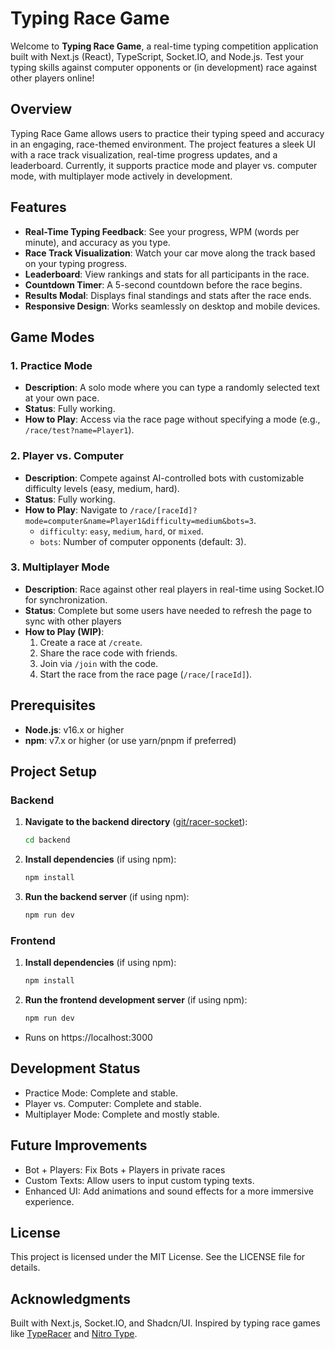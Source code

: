 # Typing Race Game

Welcome to **Typing Race Game**, a real-time typing competition application built with Next.js (React), TypeScript, Socket.IO, and Node.js. Test your typing skills against computer opponents or (in development) race against other players online!

## Overview

Typing Race Game allows users to practice their typing speed and accuracy in an engaging, race-themed environment. The project features a sleek UI with a race track visualization, real-time progress updates, and a leaderboard. Currently, it supports practice mode and player vs. computer mode, with multiplayer mode actively in development.

## Features

- **Real-Time Typing Feedback**: See your progress, WPM (words per minute), and accuracy as you type.
- **Race Track Visualization**: Watch your car move along the track based on your typing progress.
- **Leaderboard**: View rankings and stats for all participants in the race.
- **Countdown Timer**: A 5-second countdown before the race begins.
- **Results Modal**: Displays final standings and stats after the race ends.
- **Responsive Design**: Works seamlessly on desktop and mobile devices.

## Game Modes

### 1. Practice Mode
- **Description**: A solo mode where you can type a randomly selected text at your own pace.
- **Status**: Fully working.
- **How to Play**: Access via the race page without specifying a mode (e.g., `/race/test?name=Player1`).

### 2. Player vs. Computer
- **Description**: Compete against AI-controlled bots with customizable difficulty levels (easy, medium, hard).
- **Status**: Fully working.
- **How to Play**: Navigate to `/race/[raceId]?mode=computer&name=Player1&difficulty=medium&bots=3`.
  - `difficulty`: `easy`, `medium`, `hard`, or `mixed`.
  - `bots`: Number of computer opponents (default: 3).

### 3. Multiplayer Mode
- **Description**: Race against other real players in real-time using Socket.IO for synchronization.
- **Status**: Complete but some users have needed to refresh the page to sync with other players
- **How to Play (WIP)**:
  1. Create a race at `/create`.
  2. Share the race code with friends.
  3. Join via `/join` with the code.
  4. Start the race from the race page (`/race/[raceId]`).

## Prerequisites

- **Node.js**: v16.x or higher
- **npm**: v7.x or higher (or use yarn/pnpm if preferred)

## Project Setup

### Backend
1. **Navigate to the backend directory** ([git/racer-socket](https://github.com/johnmiicheal/racer-socket.git)):
   ```bash
   cd backend
   ```
2. **Install dependencies** (if using npm):
   ```bash
   npm install
   ```
3. **Run the backend server** (if using npm):
   ```bash
   npm run dev
   ```

### Frontend
1. **Install dependencies** (if using npm):
   ```bash
   npm install
   ```
2. **Run the frontend development server** (if using npm):
   ```bash
   npm run dev
   ```
 - Runs on https://localhost:3000

## Development Status
- Practice Mode: Complete and stable.
- Player vs. Computer: Complete and stable.
- Multiplayer Mode: Complete and mostly stable.


## Future Improvements
- Bot + Players: Fix Bots + Players in private races
- Custom Texts: Allow users to input custom typing texts.
- Enhanced UI: Add animations and sound effects for a more immersive experience.


## License
This project is licensed under the MIT License. See the LICENSE file for details.

## Acknowledgments
Built with Next.js, Socket.IO, and Shadcn/UI.
Inspired by typing race games like [TypeRacer](https://typeracer.com) and [Nitro Type](https://nitrotype.com).